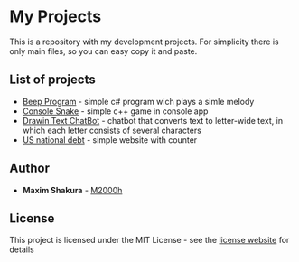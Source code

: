 # My Projects

This is a repository with my development projects. For simplicity there is only main files, so you can easy copy it and paste.

## List of projects

* [Beep Program](https://github.com/M2000h/My-Projects/tree/master/BeepProgram) - simple c# program wich plays a simle melody
* [Console Snake](https://github.com/M2000h/My-Projects/tree/master/Console%20Snake) - simple c++ game in console app
* [Drawin Text ChatBot](https://github.com/M2000h/My-Projects/tree/master/Drawin%20Text%20ChatBot) - chatbot that converts text to letter-wide text, in which each letter consists of several characters
* [US national debt](https://github.com/M2000h/My-Projects/tree/master/US%20National%20Debt%20Site) - simple website with counter

## Author

* **Maxim Shakura** - [M2000h](https://github.com/M2000h)

## License

This project is licensed under the MIT License - see the [license website](https://opensource.org/licenses/MIT) for details
